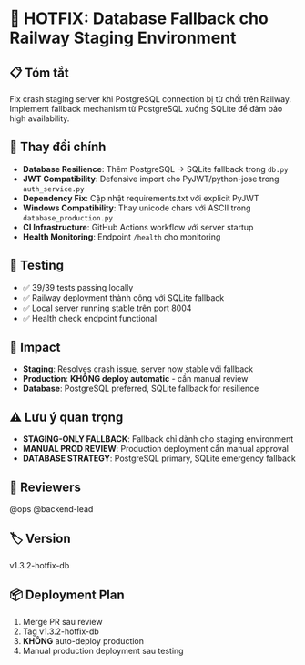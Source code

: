 # 🚨 HOTFIX: Database Fallback cho Railway Staging Environment

## 📋 Tóm tắt
Fix crash staging server khi PostgreSQL connection bị từ chối trên Railway. Implement fallback mechanism từ PostgreSQL xuống SQLite để đảm bảo high availability.

## 🔧 Thay đổi chính
- **Database Resilience**: Thêm PostgreSQL → SQLite fallback trong `db.py`
- **JWT Compatibility**: Defensive import cho PyJWT/python-jose trong `auth_service.py`
- **Dependency Fix**: Cập nhật requirements.txt với explicit PyJWT
- **Windows Compatibility**: Thay unicode chars với ASCII trong `database_production.py`
- **CI Infrastructure**: GitHub Actions workflow với server startup
- **Health Monitoring**: Endpoint `/health` cho monitoring

## 🧪 Testing
- ✅ 39/39 tests passing locally
- ✅ Railway deployment thành công với SQLite fallback
- ✅ Local server running stable trên port 8004
- ✅ Health check endpoint functional

## 🎯 Impact
- **Staging**: Resolves crash issue, server now stable với fallback
- **Production**: **KHÔNG deploy automatic** - cần manual review
- **Database**: PostgreSQL preferred, SQLite fallback for resilience

## ⚠️ Lưu ý quan trọng
- **STAGING-ONLY FALLBACK**: Fallback chỉ dành cho staging environment
- **MANUAL PROD REVIEW**: Production deployment cần manual approval
- **DATABASE STRATEGY**: PostgreSQL primary, SQLite emergency fallback

## 👥 Reviewers
@ops @backend-lead

## 🏷️ Version
v1.3.2-hotfix-db

## 📦 Deployment Plan
1. Merge PR sau review
2. Tag v1.3.2-hotfix-db
3. **KHÔNG** auto-deploy production
4. Manual production deployment sau testing